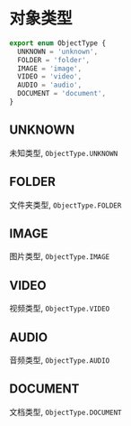 # 对象类型

```typescript
export enum ObjectType {
  UNKNOWN = 'unknown',
  FOLDER = 'folder',
  IMAGE = 'image',
  VIDEO = 'video',
  AUDIO = 'audio',
  DOCUMENT = 'document',
}
```

## UNKNOWN

未知类型, `ObjectType.UNKNOWN`

## FOLDER

文件夹类型, `ObjectType.FOLDER`

## IMAGE

图片类型, `ObjectType.IMAGE`

## VIDEO

视频类型, `ObjectType.VIDEO`

## AUDIO

音频类型, `ObjectType.AUDIO`

## DOCUMENT

文档类型, `ObjectType.DOCUMENT`
